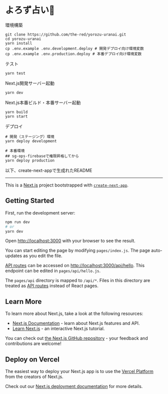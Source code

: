 # よろず占い🔮

環境構築
```
git clone https://github.com/the-red/yorozu-uranai.git
cd yorozu-uranai
yarn install
cp .env.example .env.development.deploy # 開発デプロイ向け環境変数
cp .env.example .env.production.deploy # 本番デプロイ向け環境変数
```

テスト
```
yarn test
```

Next.js開発サーバー起動
```
yarn dev
```

Next.js本番ビルド・本番サーバー起動
```
yarn build
yarn start
```

デプロイ
```
# 開発（ステージング）環境
yarn deploy development

# 本番環境
## sg-ops-firebaseで権限昇格してから
yarn deploy production
```

以下、create-next-appで生成れたREADME

---

This is a [Next.js](https://nextjs.org/) project bootstrapped with [`create-next-app`](https://github.com/vercel/next.js/tree/canary/packages/create-next-app).

## Getting Started

First, run the development server:

```bash
npm run dev
# or
yarn dev
```

Open [http://localhost:3000](http://localhost:3000) with your browser to see the result.

You can start editing the page by modifying `pages/index.js`. The page auto-updates as you edit the file.

[API routes](https://nextjs.org/docs/api-routes/introduction) can be accessed on [http://localhost:3000/api/hello](http://localhost:3000/api/hello). This endpoint can be edited in `pages/api/hello.js`.

The `pages/api` directory is mapped to `/api/*`. Files in this directory are treated as [API routes](https://nextjs.org/docs/api-routes/introduction) instead of React pages.

## Learn More

To learn more about Next.js, take a look at the following resources:

- [Next.js Documentation](https://nextjs.org/docs) - learn about Next.js features and API.
- [Learn Next.js](https://nextjs.org/learn) - an interactive Next.js tutorial.

You can check out [the Next.js GitHub repository](https://github.com/vercel/next.js/) - your feedback and contributions are welcome!

## Deploy on Vercel

The easiest way to deploy your Next.js app is to use the [Vercel Platform](https://vercel.com/new?utm_medium=default-template&filter=next.js&utm_source=create-next-app&utm_campaign=create-next-app-readme) from the creators of Next.js.

Check out our [Next.js deployment documentation](https://nextjs.org/docs/deployment) for more details.

